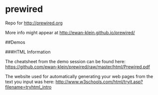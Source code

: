 prewired
========

Repo for http://prewired.org

More info might appear at http://ewan-klein.github.io/prewired/

##Demos

###HTML Information

The cheatsheet from the demo session can be found here: <https://github.com/ewan-klein/prewired/raw/master/html/Prewired.pdf>

The website used for automatically generating your web pages from the text you input was here: <http://www.w3schools.com/html/tryit.asp?filename=tryhtml_intro>



